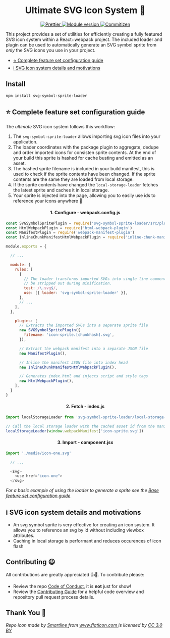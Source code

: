 <h1 align="center">Ultimate SVG Icon System 🎉</h1>

<p align="center">
  <a href="https://github.com/prettier/prettier">
    <img src="https://img.shields.io/badge/styled_with-prettier-ff69b4.svg" alt="Prettier">
  </a>
  <a href="https://www.npmjs.com/package/svg-symbol-sprite-loader">
    <img src="https://img.shields.io/npm/v/svg-symbol-sprite-loader.svg" alt="Module version">
  </a>
  <a href="http://commitizen.github.io/cz-cli/">
    <img src="https://img.shields.io/badge/commitizen-friendly-brightgreen.svg" alt="Commitizen">
  </a>
</p>

This project provides a set of utilities for efficiently creating a fully
featured SVG icon system within a React+webpack project. The included loader and
plugin can be used to automatically generate an SVG symbol sprite from _only_
the SVG icons you use in your project.

<ul>
  <li><a href="#complete">⭐️ Complete feature set configuration guide</a></li>
  <li><a href="#system">ℹ️ SVG icon system details and motivations</a></li>
</ul>

## Install

```sh
npm install svg-symbol-sprite-loader
```

<h2 id="complete">⭐️ Complete feature set configuration guide</h2>

The _ultimate_ SVG icon system follows this workflow:

1. The `svg-symbol-sprite-loader` allows importing svg icon files into your
   application.
1. The loader coordinates with the package plugin to aggregate, dedupe and order
   imported icons for consisten sprite contents. At the end of your build this
   sprite is hashed for cache busting and emitted as an asset.
1. The hashed sprite filename is included in your build manifest, this is used
   to check if the sprite contents have been changed. If the sprite contents are
   the same they are loaded from local storage.
1. If the sprite contents have changed the `local-storage-loader` fetches the
   latest sprite and caches it in local storage.
1. Your sprite is injected into the page, allowing you to easily use ids to
   reference your icons anywhere 🎉

<h4 align="center">1. Configure - webpack.config.js</h4>

```javascript
const SVGSymbolSpritePlugin = require('svg-symbol-sprite-loader/src/plugin')
const HtmlWebpackPlugin = require('html-webpack-plugin')
const ManifestPlugin = require('webpack-manifest-plugin')
const InlineChunkManifestHtmlWebpackPlugin = require('inline-chunk-manifest-html-webpack-plugin')

module.exports = {

  // ...

  module: {
    rules: [
      {
        // The loader transforms imported SVGs into single line comments that will
        // be stripped out during minification.
        test: /\.svg$/,
        use: [{ loader: 'svg-symbol-sprite-loader' }],
      },
      // ...
    ],
  },

    plugins: [
      // Extracts the imported SVGs into a separate sprite file
      new SVGSymbolSpritePlugin({
        filename: 'icon-sprite.[chunkhash].svg',
      }),

      // Extract the webpack manifest into a separate JSON file
      new ManifestPlugin(),

      // Inline the manifest JSON file into index head
      new InlineChunkManifestHtmlWebpackPlugin(),

      // Generates index.html and injects script and style tags
      new HtmlWebpackPlugin(),
    ],
  }
}
```

<h4 align="center">2. Fetch - index.js</h4>

```javascript
import localStorageLoader from 'svg-symbol-sprite-loader/local-storage-loader'

// Call the local storage loader with the cached asset id from the manifest
localStorageLoader(window.webpackManifest['icon-sprite.svg'])
```

<h4 align="center">3. Import - component.jsx</h4>

```javascript
import './media/icon-one.svg'

  // ...

  <svg>
    <use href="icon-one">
  </svg>
```

_For a basic example of using the loader to generate a sprite see the
[Base feature set configuration guide](./example-base/README.md)_

<h2 id="system">ℹ️ SVG icon system details and motivations</h2>

* An svg symbol sprite is very effective for creating an icon system. It allows
  you to reference an svg by id without including viewbox attributes.
* Caching in local storage is performant and reduces occurences of icon flash

## Contributing 😃

All contributions are greatly appreciated 👍🎉. To contribute please:

* Review the repo [Code of Conduct][conduct], it is **not** just for show!
* Review the [Contributing Guide][contributing] for a helpful code overview and
  repository pull request process details.

## Thank You 🙏

<div>
  <em>
    Repo icon made by
    <a href="https://www.flaticon.com/authors/smartline" title="Smartline">Smartline
    </a> from <a href="https://www.flaticon.com/" title="Flaticon">www.flaticon.com
    </a> is licensed by
    <a href="http://creativecommons.org/licenses/by/3.0/" title="Creative Commons BY 3.0" target="_blank">
    CC 3.0 BY</a>
  </em>
</div>

<!-- Links -->

[conduct]: ./CODE_OF_CONDUCT.md
[contributing]: ./CONTRIBUTING.md
